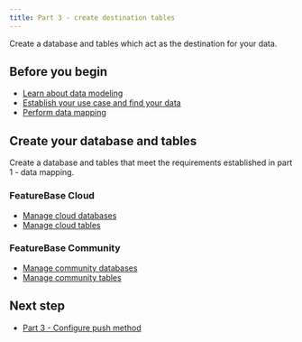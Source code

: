 ```yaml
---
title: Part 3 - create destination tables
---
```


Create a database and tables which act as the destination for your data.

## Before you begin

* [Learn about data modeling](/concepts/data-modeling-overview)
* [Establish your use case and find your data](/concepts/part1-use-case-find-data)
* [Perform data mapping](/concepts/part1-data-mapping)

## Create your database and tables

Create a database and tables that meet the requirements established in part 1 - data mapping.

### FeatureBase Cloud

* [Manage cloud databases](/cloud/cloud-databases/cloud-db-manage)
* [Manage cloud tables](/cloud/cloud-tables/cloud-table-manage)

### FeatureBase Community

* [Manage community databases]()
* [Manage community tables]()

## Next step

* [Part 3 - Configure push method](/concepts/part3-ingest-method)
